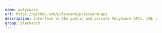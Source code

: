 ```yaml
---
name: polyswarm
url: https://github.com/polyswarm/polyswarm-api
description: interface to the public and private PolySwarm APIs. URL : https://github.com/polyswarm/polyswarm-api Groups : blackarch blackarch-malware blackarch-defensive
group: blackarch
---
```

